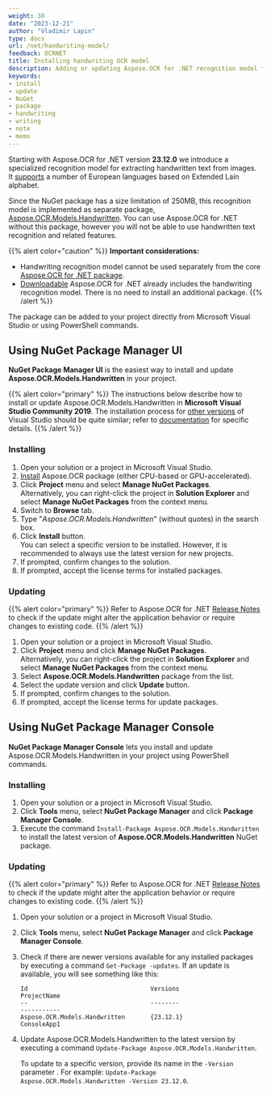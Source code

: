 ```yaml
---
weight: 30
date: "2023-12-21"
author: "Vladimir Lapin"
type: docs
url: /net/handwriting-model/
feedback: OCRNET
title: Installing handwriting OCR model
description: Adding or updating Aspose.OCR for .NET recognition model for extracting handwritten texts in your project.
keywords:
- install
- update
- NuGet
- package
- handwriting
- writing
- note
- memo
---
```


Starting with Aspose.OCR for .NET version **23.12.0** we introduce a specialized recognition model for extracting handwritten text from images. It [supports](/ocr/net/recognition-languages/#supported-handwritten-characters) a number of European languages based on Extended Lain alphabet.

Since the NuGet package has a size limitation of 250MB, this recognition model is implemented as separate package, [Aspose.OCR.Models.Handwritten](https://www.nuget.org/packages/Aspose.OCR.Models.Handwritten). You can use Aspose.OCR for .NET without this package, however you will not be able to use handwritten text recognition and related features.

{{% alert color="caution" %}} 
**Important considerations:**

- Handwriting recognition model cannot be used separately from the core [Aspose.OCR for .NET package](/ocr/net/installation/).
- [Downloadable](/ocr/net/installation/#downloadable) Aspose.OCR for .NET already includes the handwriting recognition model. There is no need to install an additional package.
{{% /alert %}}

The package can be added to your project directly from Microsoft Visual Studio or using PowerShell commands.

## Using NuGet Package Manager UI

**NuGet Package Manager UI** is the easiest way to install and update **Aspose.OCR.Models.Handwritten** in your project.

{{% alert color="primary" %}} 
The instructions below describe how to install or update Aspose.OCR.Models.Handwritten in **Microsoft Visual Studio Community 2019**. The installation process for [other versions](/ocr/net/system-requirements/) of Visual Studio should be quite similar; refer to [documentation](https://docs.microsoft.com/en-us/previous-versions/visualstudio/) for specific details.
{{% /alert %}}

### Installing

1. Open your solution or a project in Microsoft Visual Studio.
2. [Install](/ocr/net/installation/) Aspose.OCR package (either CPU-based or GPU-accelerated).
3. Click **Project** menu and select **Manage NuGet Packages**.  
   Alternatively, you can right-click the project in **Solution Explorer** and select **Manage NuGet Packages** from the context menu.
4. Switch to **Browse** tab.
5. Type "_Aspose.OCR.Models.Handwritten_" (without quotes) in the search box.
6. Click **Install** button.  
   You can select a specific version to be installed. However, it is recommended to always use the latest version for new projects.
7. If prompted, confirm changes to the solution.
8. If prompted, accept the license terms for installed packages.

### Updating

{{% alert color="primary" %}} 
Refer to Aspose.OCR for .NET [Release Notes](/ocr/net/release-notes/) to check if the update might alter the application behavior or require changes to existing code.
{{% /alert %}} 

1. Open your solution or a project in Microsoft Visual Studio.
2. Click **Project** menu and click **Manage NuGet Packages**.  
   Alternatively, you can right-click the project in **Solution Explorer** and select **Manage NuGet Packages** from the context menu.
3. Select **Aspose.OCR.Models.Handwritten** package from the list.
4. Select the update version and click **Update** button.
5. If prompted, confirm changes to the solution.
6. If prompted, accept the license terms for update packages.

## Using NuGet Package Manager Console

**NuGet Package Manager Console** lets you install and update Aspose.OCR.Models.Handwritten in your project using PowerShell commands.

### Installing

1. Open your solution or a project in Microsoft Visual Studio.
2. Click **Tools** menu, select **NuGet Package Manager** and click **Package Manager Console**.
3. Execute the command `Install-Package Aspose.OCR.Models.Handwritten` to install the latest version of **Aspose.OCR.Models.Handwritten** NuGet package.

### Updating

{{% alert color="primary" %}} 
Refer to Aspose.OCR for .NET [Release Notes](/ocr/net/release-notes/) to check if the update might alter the application behavior or require changes to existing code.
{{% /alert %}} 

1. Open your solution or a project in Microsoft Visual Studio.
2. Click **Tools** menu, select **NuGet Package Manager** and click **Package Manager Console**.
3. Check if there are newer versions available for any installed packages by executing a command `Get-Package -updates`. If an update is available, you will see something like this:

   ```
   Id                                  Versions                                 ProjectName
   --                                  --------                                 -----------
   Aspose.OCR.Models.Handwritten       {23.12.1}                                ConsoleApp1
   ```

4. Update Aspose.OCR.Models.Handwritten to the latest version by executing a command `Update-Package Aspose.OCR.Models.Handwritten`.  
   
   To update to a specific version, provide its name in the `-Version` parameter . For example: `Update-Package Aspose.OCR.Models.Handwritten -Version 23.12.0`.

